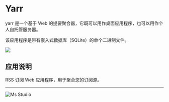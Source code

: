 # Yarr

yarr 是一个基于 Web 的提要聚合器，它既可以用作桌面应用程序，也可以用作个人自托管服务器。

该应用程序是带有嵌入式数据库（SQLite）的单个二进制文件。

![](https://img.shields.io/badge/%E6%96%B0%E7%96%86%E8%90%8C%E6%A3%AE%E8%BD%AF%E4%BB%B6%E5%BC%80%E5%8F%91%E5%B7%A5%E4%BD%9C%E5%AE%A4-%E6%8F%90%E4%BE%9B%E6%8A%80%E6%9C%AF%E6%94%AF%E6%8C%81-blue)

## 应用说明

RSS 订阅 Web 应用程序，用于聚合您的订阅源。


---

![Ms Studio](https://file.lifebus.top/imgs/ms_blank_001.png)

